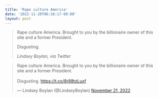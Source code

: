 ```yaml
---
title: 'Rape culture America'
date: '2022-11-20T06:38:17-08:00'
layout: post
---
```


> Rape culture America. Brought to you by the billionaire owner of this site and a former President.
>
> Disgusting.
>
> <cite>Lindsey Boylan, via Twitter</cite>

<blockquote class="twitter-tweet"><p lang="en" dir="ltr">Rape culture America. Brought to you by the billionaire owner of this site and a former President. <br><br>Disgusting. <a href="https://t.co/8r88tzLuxf">https://t.co/8r88tzLuxf</a></p>&mdash; Lindsey Boylan (@LindseyBoylan) <a href="https://twitter.com/LindseyBoylan/status/1594530272963596288?ref_src=twsrc%5Etfw">November 21, 2022</a></blockquote> <script async src="https://platform.twitter.com/widgets.js" charset="utf-8"></script>
